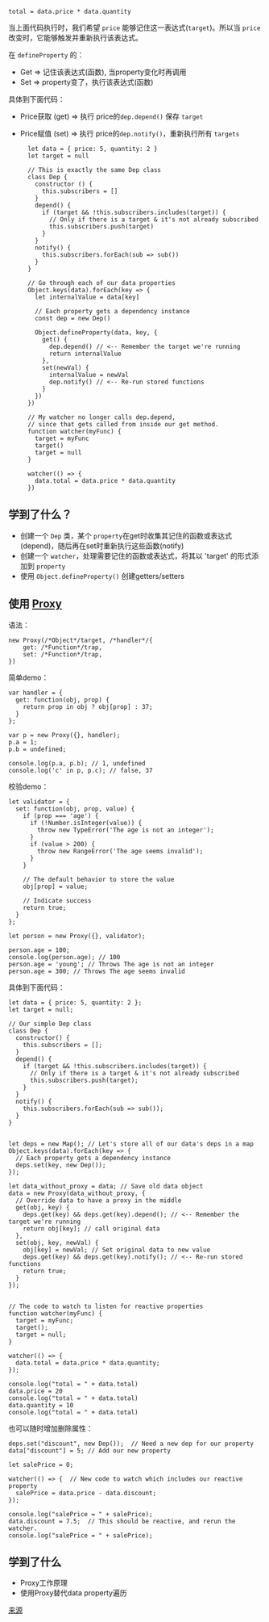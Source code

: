 
    total = data.price * data.quantity

当上面代码执行时，我们希望 `price` 能够记住这一表达式(`target`)。所以当 `price` 改变时，它能够触发并重新执行该表达式。

在 `defineProperty` 的：

- Get => 记住该表达式(函数), 当property变化时再调用
- Set => property变了，执行该表达式(函数)

具体到下面代码：

- Price获取 (get) => 执行 price的`dep.depend()` 保存 `target`
- Price赋值 (set) => 执行 price的`dep.notify()`，重新执行所有 `targets`



	    let data = { price: 5, quantity: 2 }
	    let target = null
	    
	    // This is exactly the same Dep class
	    class Dep {
	      constructor () {
	        this.subscribers = [] 
	      }
	      depend() {  
	        if (target && !this.subscribers.includes(target)) {
	          // Only if there is a target & it's not already subscribed
	          this.subscribers.push(target)
	        } 
	      }
	      notify() {
	        this.subscribers.forEach(sub => sub())
	      }
	    }
	    
	    // Go through each of our data properties
	    Object.keys(data).forEach(key => {
	      let internalValue = data[key]
	      
	      // Each property gets a dependency instance
	      const dep = new Dep()
	      
	      Object.defineProperty(data, key, {
	        get() {
	          dep.depend() // <-- Remember the target we're running
	          return internalValue
	        },
	        set(newVal) {
	          internalValue = newVal
	          dep.notify() // <-- Re-run stored functions
	        }
	      })
	    })
	    
	    // My watcher no longer calls dep.depend,
	    // since that gets called from inside our get method.
	    function watcher(myFunc) {
	      target = myFunc
	      target()
	      target = null
	    }
	    
	    watcher(() => {
	      data.total = data.price * data.quantity
	    })



## 学到了什么？

- 创建一个 `Dep` 类，某个 `property`在get时收集其记住的函数或表达式(depend)，随后再在set时重新执行这些函数(notify)
- 创建一个 `watcher`，处理需要记住的函数或表达式，将其以 'target' 的形式添加到 `property`
- 使用 `Object.defineProperty()` 创建getters/setters



## 使用 [Proxy](https://developer.mozilla.org/en-US/docs/Web/JavaScript/Reference/Global_Objects/Proxy)

语法：

    new Proxy(/*Object*/target, /*handler*/{
        get: /*Function*/trap,
        set: /*Function*/trap,
    })

    
简单demo：

    var handler = {
      get: function(obj, prop) {
        return prop in obj ? obj[prop] : 37;
      }
    };

    var p = new Proxy({}, handler);
    p.a = 1;
    p.b = undefined;

    console.log(p.a, p.b); // 1, undefined
    console.log('c' in p, p.c); // false, 37


校验demo：

    let validator = {
      set: function(obj, prop, value) {
        if (prop === 'age') {
          if (!Number.isInteger(value)) {
            throw new TypeError('The age is not an integer');
          }
          if (value > 200) {
            throw new RangeError('The age seems invalid');
          }
        }

        // The default behavior to store the value
        obj[prop] = value;

        // Indicate success
        return true;
      }
    };

    let person = new Proxy({}, validator);

    person.age = 100;
    console.log(person.age); // 100
    person.age = 'young'; // Throws The age is not an integer
    person.age = 300; // Throws The age seems invalid


具体到下面代码：

    let data = { price: 5, quantity: 2 };
    let target = null;
    
    // Our simple Dep class
    class Dep {
      constructor() {
        this.subscribers = [];
      }
      depend() {
        if (target && !this.subscribers.includes(target)) {
          // Only if there is a target & it's not already subscribed
          this.subscribers.push(target);
        }
      }
      notify() {
        this.subscribers.forEach(sub => sub());
      }
    }
    
    
    let deps = new Map(); // Let's store all of our data's deps in a map
    Object.keys(data).forEach(key => {
      // Each property gets a dependency instance
      deps.set(key, new Dep());
    });
    
    let data_without_proxy = data; // Save old data object
    data = new Proxy(data_without_proxy, {
      // Override data to have a proxy in the middle
      get(obj, key) {
        deps.get(key) && deps.get(key).depend(); // <-- Remember the target we're running
        return obj[key]; // call original data
      },
      set(obj, key, newVal) {
        obj[key] = newVal; // Set original data to new value
        deps.get(key) && deps.get(key).notify(); // <-- Re-run stored functions
        return true;
      }
    });
    
    
    // The code to watch to listen for reactive properties
    function watcher(myFunc) {
      target = myFunc;
      target();
      target = null;
    }
    
    watcher(() => {
      data.total = data.price * data.quantity;
    });
    
    console.log("total = " + data.total)
    data.price = 20
    console.log("total = " + data.total)
    data.quantity = 10
    console.log("total = " + data.total)


也可以随时增加删除属性：

    deps.set("discount", new Dep());  // Need a new dep for our property
    data["discount"] = 5; // Add our new property
    
    let salePrice = 0; 
    
    watcher(() => {  // New code to watch which includes our reactive property
      salePrice = data.price - data.discount;
    });
    
    console.log("salePrice = " + salePrice);
    data.discount = 7.5;  // This should be reactive, and rerun the watcher.
    console.log("salePrice = " + salePrice);


## 学到了什么

- Proxy工作原理
- 使用Proxy替代data property遍历


[来源](https://www.vuemastery.com/courses/advanced-components/build-a-reactivity-system)
